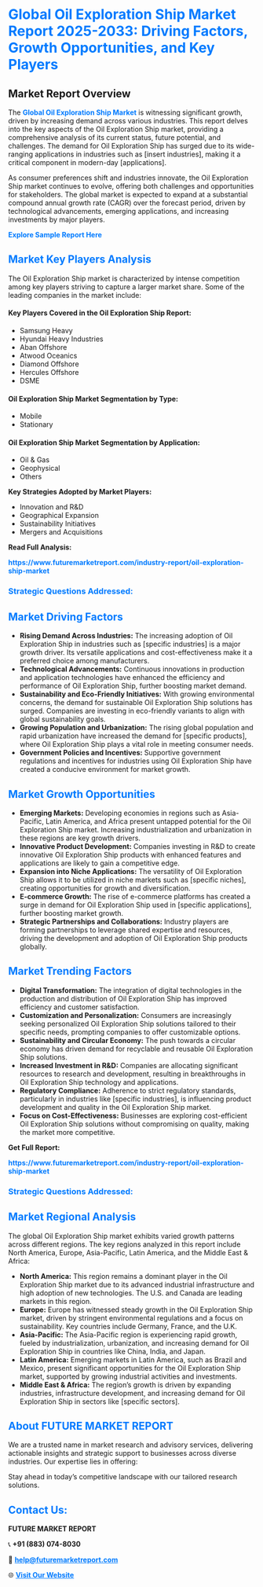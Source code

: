 <h1 style="color: #007BFF;">Global Oil Exploration Ship Market Report 2025-2033: Driving Factors, Growth Opportunities, and Key Players</h1>

<section id="overview">
<h2>Market Report Overview</h2>
<p>The <a href="https://www.futuremarketreport.com/industry-report/oil-exploration-ship-market" style="color: #007BFF; text-decoration: none;"><strong>Global Oil Exploration Ship Market</strong></a> is witnessing significant growth, driven by increasing demand across various industries. This report delves into the key aspects of the Oil Exploration Ship market, providing a comprehensive analysis of its current status, future potential, and challenges. The demand for Oil Exploration Ship has surged due to its wide-ranging applications in industries such as [insert industries], making it a critical component in modern-day [applications].</p>
<p>As consumer preferences shift and industries innovate, the Oil Exploration Ship market continues to evolve, offering both challenges and opportunities for stakeholders. The global market is expected to expand at a substantial compound annual growth rate (CAGR) over the forecast period, driven by technological advancements, emerging applications, and increasing investments by major players.</p>
</section>

<section id="overview">
<p><a href="https://www.futuremarketreport.com/request-sample/reportId=55515" style="color: #007BFF; text-decoration: none;"><strong>Explore Sample Report Here</strong></a></p>
</section>

<section id="key-players">
<h2 style="color: #007BFF;">Market Key Players Analysis</h2>
<p>The Oil Exploration Ship market is characterized by intense competition among key players striving to capture a larger market share. Some of the leading companies in the market include:</p>
<h4>Key Players Covered in the Oil Exploration Ship Report:</h4>
<ul><li>Samsung Heavy</li><li>Hyundai Heavy Industries</li><li>Aban Offshore</li><li>Atwood Oceanics</li><li>Diamond Offshore</li><li>Hercules Offshore</li><li>DSME</li></ul>
<h4>Oil Exploration Ship Market Segmentation by Type:</h4>
<ul><li>Mobile</li><li>Stationary</li></ul>

<h4>Oil Exploration Ship Market Segmentation by Application:</h4>
<ul><li>Oil &amp; Gas</li><li>Geophysical</li><li>Others</li></ul>
<p><strong>Key Strategies Adopted by Market Players:</strong></p>
<ul>
<li>Innovation and R&D</li>
<li>Geographical Expansion</li>
<li>Sustainability Initiatives</li>
<li>Mergers and Acquisitions</li>
</ul>
</section>

<section>
<p><strong>Read Full Analysis: </strong></p><a href="https://www.futuremarketreport.com/industry-report/oil-exploration-ship-market" style="color: #007BFF; text-decoration: none;"><strong>https://www.futuremarketreport.com/industry-report/oil-exploration-ship-market</strong></a>
<h3 style="color: #007BFF;">Strategic Questions Addressed:</h3>
</section>

<section id="driving-factors">
<h2 style="color: #007BFF;">Market Driving Factors</h2>
<ul>
<li><strong>Rising Demand Across Industries:</strong> The increasing adoption of Oil Exploration Ship in industries such as [specific industries] is a major growth driver. Its versatile applications and cost-effectiveness make it a preferred choice among manufacturers.</li>
<li><strong>Technological Advancements:</strong> Continuous innovations in production and application technologies have enhanced the efficiency and performance of Oil Exploration Ship, further boosting market demand.</li>
<li><strong>Sustainability and Eco-Friendly Initiatives:</strong> With growing environmental concerns, the demand for sustainable Oil Exploration Ship solutions has surged. Companies are investing in eco-friendly variants to align with global sustainability goals.</li>
<li><strong>Growing Population and Urbanization:</strong> The rising global population and rapid urbanization have increased the demand for [specific products], where Oil Exploration Ship plays a vital role in meeting consumer needs.</li>
<li><strong>Government Policies and Incentives:</strong> Supportive government regulations and incentives for industries using Oil Exploration Ship have created a conducive environment for market growth.</li>
</ul>
</section>

<section id="growth-opportunities">
<h2 style="color: #007BFF;">Market Growth Opportunities</h2>
<ul>
<li><strong>Emerging Markets:</strong> Developing economies in regions such as Asia-Pacific, Latin America, and Africa present untapped potential for the Oil Exploration Ship market. Increasing industrialization and urbanization in these regions are key growth drivers.</li>
<li><strong>Innovative Product Development:</strong> Companies investing in R&D to create innovative Oil Exploration Ship products with enhanced features and applications are likely to gain a competitive edge.</li>
<li><strong>Expansion into Niche Applications:</strong> The versatility of Oil Exploration Ship allows it to be utilized in niche markets such as [specific niches], creating opportunities for growth and diversification.</li>
<li><strong>E-commerce Growth:</strong> The rise of e-commerce platforms has created a surge in demand for Oil Exploration Ship used in [specific applications], further boosting market growth.</li>
<li><strong>Strategic Partnerships and Collaborations:</strong> Industry players are forming partnerships to leverage shared expertise and resources, driving the development and adoption of Oil Exploration Ship products globally.</li>
</ul>
</section>

<section id="trending-factors">
<h2 style="color: #007BFF;">Market Trending Factors</h2>
<ul>
<li><strong>Digital Transformation:</strong> The integration of digital technologies in the production and distribution of Oil Exploration Ship has improved efficiency and customer satisfaction.</li>
<li><strong>Customization and Personalization:</strong> Consumers are increasingly seeking personalized Oil Exploration Ship solutions tailored to their specific needs, prompting companies to offer customizable options.</li>
<li><strong>Sustainability and Circular Economy:</strong> The push towards a circular economy has driven demand for recyclable and reusable Oil Exploration Ship solutions.</li>
<li><strong>Increased Investment in R&D:</strong> Companies are allocating significant resources to research and development, resulting in breakthroughs in Oil Exploration Ship technology and applications.</li>
<li><strong>Regulatory Compliance:</strong> Adherence to strict regulatory standards, particularly in industries like [specific industries], is influencing product development and quality in the Oil Exploration Ship market.</li>
<li><strong>Focus on Cost-Effectiveness:</strong> Businesses are exploring cost-efficient Oil Exploration Ship solutions without compromising on quality, making the market more competitive.</li>
</ul>
</section>

<section>
<p><strong>Get Full Report: </strong></p><a href="https://www.futuremarketreport.com/industry-report/oil-exploration-ship-market" style="color: #007BFF; text-decoration: none;"><strong>https://www.futuremarketreport.com/industry-report/oil-exploration-ship-market</strong></a>
<h3 style="color: #007BFF;">Strategic Questions Addressed:</h3>
</section>


<section id="regional-analysis">
<h2 style="color: #007BFF;">Market Regional Analysis</h2>
<p>The global Oil Exploration Ship market exhibits varied growth patterns across different regions. The key regions analyzed in this report include North America, Europe, Asia-Pacific, Latin America, and the Middle East & Africa:</p>
<ul>
<li><strong>North America:</strong> This region remains a dominant player in the Oil Exploration Ship market due to its advanced industrial infrastructure and high adoption of new technologies. The U.S. and Canada are leading markets in this region.</li>
<li><strong>Europe:</strong> Europe has witnessed steady growth in the Oil Exploration Ship market, driven by stringent environmental regulations and a focus on sustainability. Key countries include Germany, France, and the U.K.</li>
<li><strong>Asia-Pacific:</strong> The Asia-Pacific region is experiencing rapid growth, fueled by industrialization, urbanization, and increasing demand for Oil Exploration Ship in countries like China, India, and Japan.</li>
<li><strong>Latin America:</strong> Emerging markets in Latin America, such as Brazil and Mexico, present significant opportunities for the Oil Exploration Ship market, supported by growing industrial activities and investments.</li>
<li><strong>Middle East & Africa:</strong> The region’s growth is driven by expanding industries, infrastructure development, and increasing demand for Oil Exploration Ship in sectors like [specific sectors].</li>
</ul>
</section>

<footer>
<h2 style="color: #007BFF;">About FUTURE MARKET REPORT</h2>
<p>We are a trusted name in market research and advisory services, delivering actionable insights and strategic support to businesses across diverse industries. Our expertise lies in offering:</p>

<p>Stay ahead in today’s competitive landscape with our tailored research solutions.</p>

<h2 style="color: #007BFF;">Contact Us:</h2>
<p><strong>FUTURE MARKET REPORT</strong></p>
<p>📞 <strong>+91 (883) 074-8030</strong></p>
<p>📧 <strong><a href="mailto:help@futuremarketreport.com" style="color: #007BFF;">help@futuremarketreport.com</a></strong></p>
<p>🌐 <strong><a href="https://www.futuremarketreport.com/" style="color: #007BFF;">Visit Our Website</a></strong></p>
</footer>